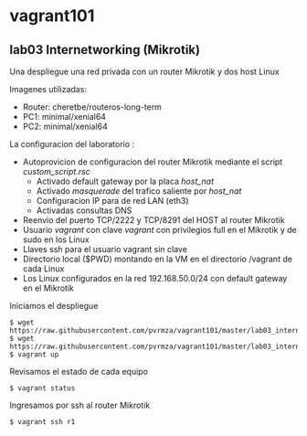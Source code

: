# vagrant101

## lab03 Internetworking (Mikrotik)

Una despliegue una red privada con un router Mikrotik y dos host Linux 

Imagenes utilizadas:
* Router: cheretbe/routeros-long-term
* PC1: minimal/xenial64
* PC2: minimal/xenial64

La configuracion del laboratorio :
* Autoprovicion de configuracion del router Mikrotik mediante el script *custom_script.rsc* 
  * Activado default gateway por la placa *host_nat*
  * Activado *masquerade* del trafico saliente por *host_nat*
  * Configuracion IP para de red LAN (eth3)
  * Activadas consultas DNS
* Reenvio del puerto TCP/2222 y TCP/8291 del HOST al router Mikrotik
* Usuario *vagrant* con clave *vagrant* con privilegios full en el Mikrotik y de sudo en los Linux
* Llaves ssh para el usuario vagrant sin clave
* Directorio local ($PWD) montando en la VM en el directorio /vagrant de cada Linux
* Los Linux configurados en la red 192.168.50.0/24 con default gateway en el Mikrotik



Iniciamos el despliegue
```
$ wget https://raw.githubusercontent.com/pvrmza/vagrant101/master/lab03_internetworking/Vagrantfile
$ wget https://raw.githubusercontent.com/pvrmza/vagrant101/master/lab03_internetworking/custom_script.rsc
$ vagrant up
```

Revisamos el estado de cada equipo
```
$ vagrant status
```

Ingresamos por ssh al router Mikrotik
```
$ vagrant ssh r1
```
